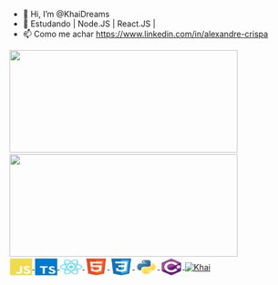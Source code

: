 - 👋 Hi, I’m @KhaiDreams<br>
- 🌱 Estudando | Node.JS | React.JS |<br>
- 📫 Como me achar https://www.linkedin.com/in/alexandre-crispa<br> 


<div>
  <a href="https://github.com/KhaiDreams">
  <img width="400"height="180em" src="https://github-readme-stats.vercel.app/api?username=KhaiDreams&show_icons=true&theme=dark&include_all_commits=true&count_private=true"/>
  <img width="400" height="180em" src="https://github-readme-stats.vercel.app/api/top-langs/?username=KhaiDreams&layout=compact&langs_count=7&theme=dark"/> 
</div>
<div style="display: inline_block">
  <img align="center" alt="Khai" height="30" width="40" src="https://raw.githubusercontent.com/devicons/devicon/master/icons/javascript/javascript-plain.svg">
  <img align="center" alt="Khai" height="30" width="40" src="https://raw.githubusercontent.com/devicons/devicon/master/icons/typescript/typescript-plain.svg">
  <img align="center" alt="Khai" height="30" width="40" src="https://raw.githubusercontent.com/devicons/devicon/master/icons/react/react-original.svg">
  <img align="center" alt="Khai" height="30" width="40" src="https://raw.githubusercontent.com/devicons/devicon/master/icons/html5/html5-original.svg">
  <img align="center" alt="Khai" height="30" width="40" src="https://raw.githubusercontent.com/devicons/devicon/master/icons/css3/css3-original.svg">
  <img align="center" alt="Khai" height="30" width="40" src="https://raw.githubusercontent.com/devicons/devicon/master/icons/python/python-original.svg">
  <img align="center" alt="Khai" height="30" width="40" src="https://raw.githubusercontent.com/devicons/devicon/master/icons/csharp/csharp-original.svg">
  <img align="center" alt="Khai" height="30" width="40" src="https://cdn.jsdelivr.net/gh/devicons/devicon/icons/java/java-original-wordmark.svg"
</div>
